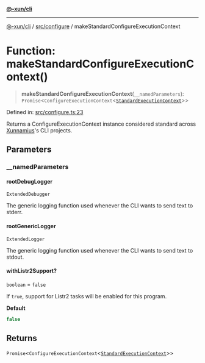 [**@-xun/cli**](../../../README.md)

***

[@-xun/cli](../../../README.md) / [src/configure](../README.md) / makeStandardConfigureExecutionContext

# Function: makeStandardConfigureExecutionContext()

> **makeStandardConfigureExecutionContext**(`__namedParameters`): `Promise`\<`ConfigureExecutionContext`\<[`StandardExecutionContext`](../../extensions/type-aliases/StandardExecutionContext.md)\>\>

Defined in: [src/configure.ts:23](https://github.com/Xunnamius/cli-utils/blob/118cc97de27374bcd26e43f836c2d837aa9f46f4/src/configure.ts#L23)

Returns a ConfigureExecutionContext instance considered standard
across [Xunnamius](https://github.com/Xunnamius)'s CLI projects.

## Parameters

### \_\_namedParameters

#### rootDebugLogger

`ExtendedDebugger`

The generic logging function used whenever the CLI wants to send text to
stderr.

#### rootGenericLogger

`ExtendedLogger`

The generic logging function used whenever the CLI wants to send text to
stdout.

#### withListr2Support?

`boolean` = `false`

If `true`, support for Listr2 tasks will be enabled for this program.

**Default**

```ts
false
```

## Returns

`Promise`\<`ConfigureExecutionContext`\<[`StandardExecutionContext`](../../extensions/type-aliases/StandardExecutionContext.md)\>\>
